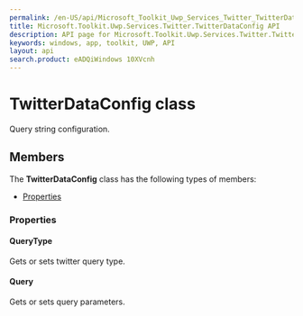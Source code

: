 ```yaml
---
permalink: /en-US/api/Microsoft_Toolkit_Uwp_Services_Twitter_TwitterDataConfig.htm
title: Microsoft.Toolkit.Uwp.Services.Twitter.TwitterDataConfig API 
description: API page for Microsoft.Toolkit.Uwp.Services.Twitter.TwitterDataConfig
keywords: windows, app, toolkit, UWP, API
layout: api
search.product: eADQiWindows 10XVcnh
---
```



# TwitterDataConfig class

Query string configuration.

## Members

The **TwitterDataConfig** class has the following types of members:

* [Properties](#Properties)

### Properties

#### QueryType

Gets or sets twitter query type.





#### Query

Gets or sets query parameters.




